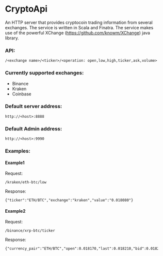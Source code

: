 # CryptoApi
An HTTP server that provides cryptocoin trading information from several exchanges. The service is written in Scala and Finatra. The service makes use of the powerful XChange (https://github.com/knowm/XChange) java library.

### API:
```
/<exchange name>/<ticker>/<operation: open,low,high,ticker,ask,volume>
```

### Currently supported exchanges:
- Binance
- Kraken
- Coinbase

### Default server address:
```
http://<host>:8888
```
### Default Admin address:
```
http://<host>:9990
```

### Examples:
#### Example1
Request:
```
/kraken/eth-btc/low
```
Response:
```
{"ticker":"ETH/BTC","exchange":"kraken","value":"0.018080"}
```
#### Example2
Request:
```
/binance/xrp-btc/ticker
```
Response:
```
{"currency_pair":"ETH/BTC","open":0.018170,"last":0.018210,"bid":0.018220,"ask":0.018230,"high":0.018440,"low":0.018080,"vwap":0.017717,"volume":5042.37174799,"quote_volume":91.82158953089790}
```




